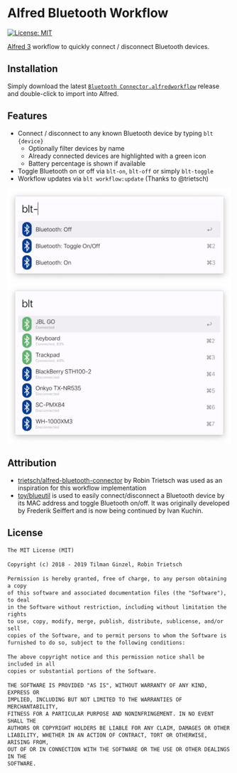 # Alfred Bluetooth Workflow

[![License: MIT](https://img.shields.io/badge/License-MIT-green.svg)](https://opensource.org/licenses/MIT)

[Alfred 3](https://www.alfredapp.com/) workflow to quickly connect / disconnect Bluetooth devices.

## Installation

Simply download the latest [`Bluetooth Connector.alfredworkflow`](https://github.com/tilmanginzel/alfred-bluetooth-workflow/releases)
 release and double-click to import into Alfred. 

## Features

* Connect / disconnect to any known Bluetooth device by typing `blt {device}`
  * Optionally filter devices by name
  * Already connected devices are highlighted with a green icon
  * Battery percentage is shown if available
* Toggle Bluetooth on or off via `blt-on`, `blt-off` or simply `blt-toggle`
* Workflow updates via `blt workflow:update` (Thanks to @trietsch)

<img src="./preview1.jpg" width="600" alt="Preview: Alfred Bluetooth Workflow" />
<img src="./preview2.jpg" width="600" alt="Preview: Alfred Bluetooth Workflow" />

## Attribution

* [trietsch/alfred-bluetooth-connector](https://github.com/trietsch/alfred-bluetooth-connector) by Robin Trietsch was used as an inspiration for this workflow implementation
* [toy/blueutil](https://github.com/toy/blueutil) is used to easily connect/disconnect a Bluetooth device by its MAC address and toggle Bluetooth on/off. It was originally developed by Frederik Seiffert and is now being continued by Ivan Kuchin.

## License

```
The MIT License (MIT)

Copyright (c) 2018 - 2019 Tilman Ginzel, Robin Trietsch

Permission is hereby granted, free of charge, to any person obtaining a copy
of this software and associated documentation files (the "Software"), to deal
in the Software without restriction, including without limitation the rights
to use, copy, modify, merge, publish, distribute, sublicense, and/or sell
copies of the Software, and to permit persons to whom the Software is
furnished to do so, subject to the following conditions:

The above copyright notice and this permission notice shall be included in all
copies or substantial portions of the Software.

THE SOFTWARE IS PROVIDED "AS IS", WITHOUT WARRANTY OF ANY KIND, EXPRESS OR
IMPLIED, INCLUDING BUT NOT LIMITED TO THE WARRANTIES OF MERCHANTABILITY,
FITNESS FOR A PARTICULAR PURPOSE AND NONINFRINGEMENT. IN NO EVENT SHALL THE
AUTHORS OR COPYRIGHT HOLDERS BE LIABLE FOR ANY CLAIM, DAMAGES OR OTHER
LIABILITY, WHETHER IN AN ACTION OF CONTRACT, TORT OR OTHERWISE, ARISING FROM,
OUT OF OR IN CONNECTION WITH THE SOFTWARE OR THE USE OR OTHER DEALINGS IN THE
SOFTWARE.
```

